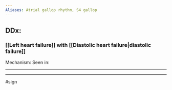 ```yaml
---
Aliases: Atrial gallop rhythm, S4 gallop
---
```

## DDx:
### [[Left heart failure]] with [[Diastolic heart failure|diastolic failure]]
Mechanism:
Seen in: 

---


---
#sign 